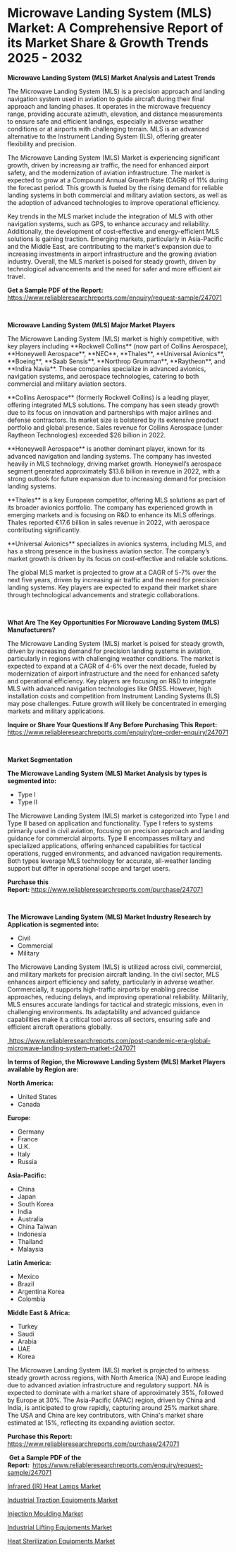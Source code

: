 <p><h1>Microwave Landing System (MLS) Market: A Comprehensive Report of its Market Share & Growth Trends 2025 - 2032</h1></p><p><strong>Microwave Landing System (MLS) Market Analysis and Latest Trends</strong></p>
<p><p>The Microwave Landing System (MLS) is a precision approach and landing navigation system used in aviation to guide aircraft during their final approach and landing phases. It operates in the microwave frequency range, providing accurate azimuth, elevation, and distance measurements to ensure safe and efficient landings, especially in adverse weather conditions or at airports with challenging terrain. MLS is an advanced alternative to the Instrument Landing System (ILS), offering greater flexibility and precision.</p><p>The Microwave Landing System (MLS) Market is experiencing significant growth, driven by increasing air traffic, the need for enhanced airport safety, and the modernization of aviation infrastructure. The market is expected to grow at a Compound Annual Growth Rate (CAGR) of 11% during the forecast period. This growth is fueled by the rising demand for reliable landing systems in both commercial and military aviation sectors, as well as the adoption of advanced technologies to improve operational efficiency.</p><p>Key trends in the MLS market include the integration of MLS with other navigation systems, such as GPS, to enhance accuracy and reliability. Additionally, the development of cost-effective and energy-efficient MLS solutions is gaining traction. Emerging markets, particularly in Asia-Pacific and the Middle East, are contributing to the market's expansion due to increasing investments in airport infrastructure and the growing aviation industry. Overall, the MLS market is poised for steady growth, driven by technological advancements and the need for safer and more efficient air travel.</p></p>
<p><strong>Get a Sample PDF of the Report:&nbsp;</strong> <a href="https://www.reliableresearchreports.com/enquiry/request-sample/247071?utm_campaign=102&utm_medium=2&utm_source=Github&utm_content=ia&utm_term=21012025&utm_id=microwave-landing-system-mls">https://www.reliableresearchreports.com/enquiry/request-sample/247071</a></p>
<p>&nbsp;</p>
<p><strong>Microwave Landing System (MLS) Major Market Players</strong></p>
<p><p>The Microwave Landing System (MLS) market is highly competitive, with key players including **Rockwell Collins** (now part of Collins Aerospace), **Honeywell Aerospace**, **NEC**, **Thales**, **Universal Avionics**, **Boeing**, **Saab Sensis**, **Northrop Grumman**, **Raytheon**, and **Indira Navia**. These companies specialize in advanced avionics, navigation systems, and aerospace technologies, catering to both commercial and military aviation sectors.</p><p>**Collins Aerospace** (formerly Rockwell Collins) is a leading player, offering integrated MLS solutions. The company has seen steady growth due to its focus on innovation and partnerships with major airlines and defense contractors. Its market size is bolstered by its extensive product portfolio and global presence. Sales revenue for Collins Aerospace (under Raytheon Technologies) exceeded $26 billion in 2022.</p><p>**Honeywell Aerospace** is another dominant player, known for its advanced navigation and landing systems. The company has invested heavily in MLS technology, driving market growth. Honeywell’s aerospace segment generated approximately $13.6 billion in revenue in 2022, with a strong outlook for future expansion due to increasing demand for precision landing systems.</p><p>**Thales** is a key European competitor, offering MLS solutions as part of its broader avionics portfolio. The company has experienced growth in emerging markets and is focusing on R&D to enhance its MLS offerings. Thales reported €17.6 billion in sales revenue in 2022, with aerospace contributing significantly.</p><p>**Universal Avionics** specializes in avionics systems, including MLS, and has a strong presence in the business aviation sector. The company’s market growth is driven by its focus on cost-effective and reliable solutions.</p><p>The global MLS market is projected to grow at a CAGR of 5-7% over the next five years, driven by increasing air traffic and the need for precision landing systems. Key players are expected to expand their market share through technological advancements and strategic collaborations.</p></p>
<p>&nbsp;</p>
<p><strong>What Are The Key Opportunities For Microwave Landing System (MLS) Manufacturers?</strong></p>
<p><p>The Microwave Landing System (MLS) market is poised for steady growth, driven by increasing demand for precision landing systems in aviation, particularly in regions with challenging weather conditions. The market is expected to expand at a CAGR of 4-6% over the next decade, fueled by modernization of airport infrastructure and the need for enhanced safety and operational efficiency. Key players are focusing on R&D to integrate MLS with advanced navigation technologies like GNSS. However, high installation costs and competition from Instrument Landing Systems (ILS) may pose challenges. Future growth will likely be concentrated in emerging markets and military applications.</p></p>
<p><strong>Inquire or Share Your Questions If Any Before Purchasing This Report:</strong> <a href="https://www.reliableresearchreports.com/enquiry/pre-order-enquiry/247071?utm_campaign=102&utm_medium=2&utm_source=Github&utm_content=ia&utm_term=21012025&utm_id=microwave-landing-system-mls">https://www.reliableresearchreports.com/enquiry/pre-order-enquiry/247071</a></p>
<p>&nbsp;</p>
<p><strong>Market Segmentation</strong></p>
<p><strong>The Microwave Landing System (MLS) Market Analysis by types is segmented into:</strong></p>
<p><ul><li>Type I</li><li>Type II</li></ul></p>
<p><p>The Microwave Landing System (MLS) market is categorized into Type I and Type II based on application and functionality. Type I refers to systems primarily used in civil aviation, focusing on precision approach and landing guidance for commercial airports. Type II encompasses military and specialized applications, offering enhanced capabilities for tactical operations, rugged environments, and advanced navigation requirements. Both types leverage MLS technology for accurate, all-weather landing support but differ in operational scope and target users.</p></p>
<p><strong>Purchase this Report:&nbsp;</strong><a href="https://www.reliableresearchreports.com/purchase/247071?utm_campaign=102&utm_medium=2&utm_source=Github&utm_content=ia&utm_term=21012025&utm_id=microwave-landing-system-mls">https://www.reliableresearchreports.com/purchase/247071</a></p>
<p>&nbsp;</p>
<p><strong>The Microwave Landing System (MLS) Market Industry Research by Application is segmented into:</strong></p>
<p><ul><li>Civil</li><li>Commercial</li><li>Military</li></ul></p>
<p><p>The Microwave Landing System (MLS) is utilized across civil, commercial, and military markets for precision aircraft landing. In the civil sector, MLS enhances airport efficiency and safety, particularly in adverse weather. Commercially, it supports high-traffic airports by enabling precise approaches, reducing delays, and improving operational reliability. Militarily, MLS ensures accurate landings for tactical and strategic missions, even in challenging environments. Its adaptability and advanced guidance capabilities make it a critical tool across all sectors, ensuring safe and efficient aircraft operations globally.</p></p>
<p><a href="https://www.reliableresearchreports.com/post-pandemic-era-global-microwave-landing-system-market-r247071?utm_campaign=102&utm_medium=2&utm_source=Github&utm_content=ia&utm_term=21012025&utm_id=microwave-landing-system-mls">&nbsp;https://www.reliableresearchreports.com/post-pandemic-era-global-microwave-landing-system-market-r247071</a></p>
<p><strong>In terms of Region, the Microwave Landing System (MLS) Market Players available by Region are:</strong></p>
<p>
    <p> <strong> North America: </strong>
        <ul>
            <li>United States</li>
            <li>Canada</li>
        </ul>
        </p> 
    <p> <strong> Europe: </strong>
        <ul>
            <li>Germany</li>
            <li>France</li>
            <li>U.K.</li>
            <li>Italy</li>
            <li>Russia</li>
        </ul>
        </p> 
    <p> <strong> Asia-Pacific: </strong>
        <ul>
            <li>China</li>
            <li>Japan</li>
            <li>South Korea</li>
            <li>India</li>
            <li>Australia</li>
            <li>China Taiwan</li>
            <li>Indonesia</li>
            <li>Thailand</li>
            <li>Malaysia</li>
        </ul>
        </p> 
    <p> <strong> Latin America: </strong>
        <ul>
            <li>Mexico</li>
            <li>Brazil</li>
            <li>Argentina Korea</li>
            <li>Colombia</li>
        </ul>
        </p> 
    <p> <strong> Middle East & Africa: </strong>
        <ul>
            <li>Turkey</li>
            <li>Saudi</li>
            <li>Arabia</li>
            <li>UAE</li>
            <li>Korea</li>
        </ul>
    </p>
    </p>
<p><p>The Microwave Landing System (MLS) market is projected to witness steady growth across regions, with North America (NA) and Europe leading due to advanced aviation infrastructure and regulatory support. NA is expected to dominate with a market share of approximately 35%, followed by Europe at 30%. The Asia-Pacific (APAC) region, driven by China and India, is anticipated to grow rapidly, capturing around 25% market share. The USA and China are key contributors, with China's market share estimated at 15%, reflecting its expanding aviation sector.</p></p>
<p><strong>Purchase this Report: </strong><a href="https://www.reliableresearchreports.com/purchase/247071?utm_campaign=102&utm_medium=2&utm_source=Github&utm_content=ia&utm_term=21012025&utm_id=microwave-landing-system-mls">https://www.reliableresearchreports.com/purchase/247071</a></p>
<p>&nbsp;<strong>Get a Sample PDF of the Report:&nbsp;&nbsp;</strong><a href="https://www.reliableresearchreports.com/enquiry/request-sample/247071?utm_campaign=102&utm_medium=2&utm_source=Github&utm_content=ia&utm_term=21012025&utm_id=microwave-landing-system-mls">https://www.reliableresearchreports.com/enquiry/request-sample/247071</a></p>
<p><strong></strong></p>
<p><p><a href="https://github.com/hillsmyung726/Market-Research-Report-List-1/blob/main/infrared-ir-heat-lamps-market.md?utm_campaign=102&utm_medium=2&utm_source=Github&utm_content=ia&utm_term=21012025&utm_id=microwave-landing-system-mls">Infrared (IR) Heat Lamps Market</a></p><p><a href="https://github.com/NargisHussain75/Market-Research-Report-List-1/blob/main/industrial-traction-equipments-market.md?utm_campaign=102&utm_medium=2&utm_source=Github&utm_content=ia&utm_term=21012025&utm_id=microwave-landing-system-mls">Industrial Traction Equipments Market</a></p><p><a href="https://github.com/pearlinewhite4692/Market-Research-Report-List-1/blob/main/injection-moulding-market.md?utm_campaign=102&utm_medium=2&utm_source=Github&utm_content=ia&utm_term=21012025&utm_id=microwave-landing-system-mls">Injection Moulding Market</a></p><p><a href="https://github.com/FlorianWolf90/Market-Research-Report-List-1/blob/main/industrial-lifting-equipments-market.md?utm_campaign=102&utm_medium=2&utm_source=Github&utm_content=ia&utm_term=21012025&utm_id=microwave-landing-system-mls">Industrial Lifting Equipments Market</a></p><p><a href="https://github.com/lylyparadise/Market-Research-Report-List-5/blob/main/heat-sterilization-equipments-market.md?utm_campaign=102&utm_medium=2&utm_source=Github&utm_content=ia&utm_term=21012025&utm_id=microwave-landing-system-mls">Heat Sterilization Equipments Market</a></p></p>